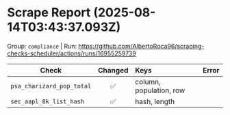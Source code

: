 # Scrape Report (2025-08-14T03:43:37.093Z)

Group: `compliance`  |  Run: https://github.com/AlbertoRoca96/scraping-checks-scheduler/actions/runs/16955259739

| Check | Changed | Keys | Error |
|---|:---:|:--|:--|
| `psa_charizard_pop_total` | ✅ | column, population, row |  |
| `sec_aapl_8k_list_hash` | ✅ | hash, length |  |
